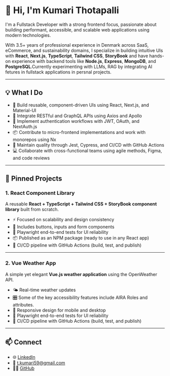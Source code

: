# 👋 Hi, I'm Kumari Thotapalli

I'm a Fullstack Developer with a strong frontend focus, passionate about building performant, accessible, and scalable web applications using modern technologies.

With 3.5+ years of professional experience in Denmark across SaaS, eCommerce, and sustainability domains, I specialize in building intuitive UIs with **React**, **Next.js**, **TypeScript**, **Tailwind CSS**, **StoryBook** and have hands-on experience with backend tools like **Node.js**, **Express**, **MongoDB**, and **PostgreSQL**.Currently experimenting with LLMs, RAG by integrating AI fetures in fullstack applications in persnal projects.

---

## 💡 What I Do

- 🧩 Build reusable, component-driven UIs using React, Next.js, and Material-UI
- 🔄 Integrate RESTful and GraphQL APIs using Axios and Apollo
- 🔐 Implement authentication workflows with JWT, OAuth, and NextAuth.js
- 📦 Contribute to micro-frontend implementations and work with monorepos using Nx
- 🧪 Maintain quality through Jest, Cypress, and CI/CD with GitHub Actions
- 💻 Collaborate with cross-functional teams using agile methods, Figma, and code reviews

---

## 📌 Pinned Projects

### 1. React Component Library  
A reusable **React + TypeScript + Tailwind CSS + StoryBook component library** built from scratch.  
- ⚡ Focused on scalability and design consistency  
- 🎨 Includes buttons, inputs and form components
- 🧪 Playwright end-to-end tests for UI reliability  
- 📦 Published as an NPM package (ready to use in any React app)
- 🔄 CI/CD pipeline with GitHub Actions (build, test, and publish)

---

### 2. Vue Weather App  
A simple yet elegant **Vue.js weather application** using the OpenWeather API.  
- 🌤️ Real-time weather updates  
- 🎛️ Some of the key accessibility features include AIRA Roles and attributes.
- 📱 Responsive design for mobile and desktop
- 🧪 Playwright end-to-end tests for UI reliability
- 🔄 CI/CD pipeline with GitHub Actions (build, test, and publish)

---

## 📫 Connect
- 🌐 [LinkedIn](https://linkedin.com/in/tkumari)
- 📧 t.kumari59@gmail.com
- 🧑‍💻 [GitHub](https://github.com/kumarith)
